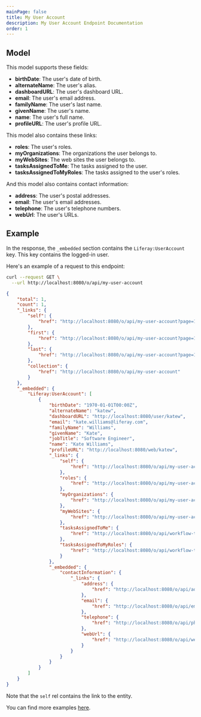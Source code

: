 ```yaml
---
mainPage: false
title: My User Account
description: My User Account Endpoint Documentation
order: 1
---
```


## Model

This model supports these fields: 

* **birthDate**: The user's date of birth.
* **alternateName**: The user's alias.
* **dashboardURL**: The user's dashboard URL.
* **email**: The user's email address.
* **familyName**: The user's last name.
* **givenName**: The user's name.
* **name**: The user's full name.
* **profileURL**: The user's profile URL.

This model also contains these links:

* **roles**: The user's roles.
* **myOrganizations**: The organizations the user belongs to.
* **myWebSites**: The web sites the user belongs to.
* **tasksAssignedToMe**: The tasks assigned to the user.
* **tasksAssignedToMyRoles**: The tasks assigned to the user's roles.

And this model also contains contact information:

* **address**: The user's postal addresses.
* **email**: The user's email addresses.
* **telephone**: The user's telephone numbers.
* **webUrl**: The user's URLs.

## Example

In the response, the `_embedded` section contains the `Liferay:UserAccount` key. This key contains the logged-in user.

Here's an example of a request to this endpoint:

```bash request
curl --request GET \
  --url http://localhost:8080/o/api/my-user-account
```

```json response
{
    "total": 1,
    "count": 1,
    "_links": {
        "self": {
            "href": "http://localhost:8080/o/api/my-user-account?page=1&per_page=30"
        },
        "first": {
            "href": "http://localhost:8080/o/api/my-user-account?page=1&per_page=30"
        },
        "last": {
            "href": "http://localhost:8080/o/api/my-user-account?page=1&per_page=30"
        },
        "collection": {
            "href": "http://localhost:8080/o/api/my-user-account"
        }
    },
    "_embedded": {
        "Liferay:UserAccount": [
            {
                "birthDate": "1970-01-01T00:00Z",
                "alternateName": "katew",
                "dashboardURL": "http://localhost:8080/user/katew",
                "email": "kate.williams@liferay.com",
                "familyName": "Williams",
                "givenName": "Kate",
                "jobTitle": "Software Engineer",
                "name": "Kate Williams",
                "profileURL": "http://localhost:8080/web/katew",
                "_links": {
                    "self": {
                        "href": "http://localhost:8080/o/api/my-user-account/45101"
                    },
                    "roles": {
                        "href": "http://localhost:8080/o/api/my-user-account/45101/roles"
                    },
                    "myOrganizations": {
                        "href": "http://localhost:8080/o/api/my-user-account/45101/organization"
                    },
                    "myWebSites": {
                        "href": "http://localhost:8080/o/api/my-user-account/45101/web-site"
                    },
                    "tasksAssignedToMe": {
                        "href": "http://localhost:8080/o/api/workflow-tasks/reusable-workflow-task-identifier/assigned-to-me"
                    },
                    "tasksAssignedToMyRoles": {
                        "href": "http://localhost:8080/o/api/workflow-tasks/reusable-workflow-task-identifier/assigned-to-my-roles"
                    }
                },
                "_embedded": {
                    "contactInformation": {
                        "_links": {
                            "address": {
                                "href": "http://localhost:8080/o/api/addresses/class-name-class-p-k/20006:45101"
                            },
                            "email": {
                                "href": "http://localhost:8080/o/api/emails/class-name-class-p-k/20006:45101"
                            },
                            "telephone": {
                                "href": "http://localhost:8080/o/api/phones/class-name-class-p-k/20006:45101"
                            },
                            "webUrl": {
                                "href": "http://localhost:8080/o/api/web-urls/class-name-class-p-k/20006:45101"
                            }
                        }
                    }
                }
            }
        ]
    }
}
```

Note that the `self` rel contains the link to the entity.

You can find more examples [here](/docs/my-user-account/examples.html).
